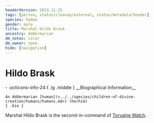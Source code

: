 ```yaml
---
headerVersion: 2023.11.25
tags: [person, status/cleanup/external, status/metadata/header]
species: human
gender: male
title: Marshal Hildo Brask
ancestry: Addermarian
dm_notes: color
dm_owner: none
hide: [navigation]
---
```

# Hildo Brask
<div class="grid cards ext-narrow-margin ext-one-column" markdown>
- :octicons-info-24:{ .lg .middle } __Biographical Information__

    An Addermarian [human](<../../species/children-of-divine-creation/humans/humans.md>) (he/him)  
    { .bio }

</div>


Marshal Hildo Brask is the second-in-command of [Torvaine Watch](<../../gazetteer/greater-sembara/addermarch/torvaine-watch.md>). 

